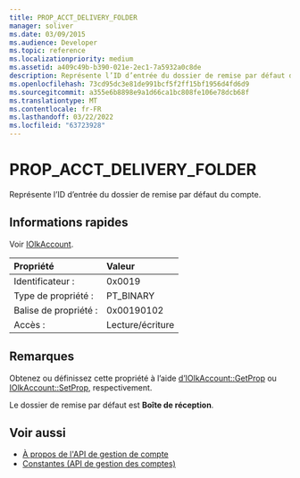 ```yaml
---
title: PROP_ACCT_DELIVERY_FOLDER
manager: soliver
ms.date: 03/09/2015
ms.audience: Developer
ms.topic: reference
ms.localizationpriority: medium
ms.assetid: a409c49b-b390-021e-2ec1-7a5932a0c8de
description: Représente l’ID d’entrée du dossier de remise par défaut du compte.
ms.openlocfilehash: 73cd95dc3e81de991bcf5f2ff15bf1956d4fd6d9
ms.sourcegitcommit: a355e6b8898e9a1d66ca1bc808fe106e78dcb68f
ms.translationtype: MT
ms.contentlocale: fr-FR
ms.lasthandoff: 03/22/2022
ms.locfileid: "63723928"
---
```

# <a name="prop_acct_delivery_folder"></a>PROP_ACCT_DELIVERY_FOLDER

Représente l’ID d’entrée du dossier de remise par défaut du compte.
  
## <a name="quick-info"></a>Informations rapides

Voir [IOlkAccount](iolkaccount.md).
  
|Propriété |Valeur |
|:-----|:-----|
|Identificateur :  <br/> |0x0019  <br/> |
|Type de propriété :  <br/> |PT_BINARY  <br/> |
|Balise de propriété :  <br/> |0x00190102  <br/> |
|Accès :  <br/> |Lecture/écriture  <br/> |
   
## <a name="remarks"></a>Remarques

Obtenez ou définissez cette propriété à l’aide [d’IOlkAccount::GetProp](iolkaccount-getprop.md) ou [IOlkAccount::SetProp](iolkaccount-setprop.md), respectivement.
  
Le dossier de remise par défaut est **Boîte de réception**.
  
## <a name="see-also"></a>Voir aussi

- [À propos de l'API de gestion de compte](about-the-account-management-api.md)  
- [Constantes (API de gestion des comptes)](constants-account-management-api.md)

